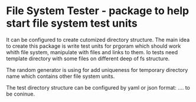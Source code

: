 File System Tester - package to help start file system test units
=================================================================

It can be configured to create cutomized directory structure.
The main idea to create this package is write test units for prgoram which
should work whith file system, manipulate with files and links to them.
Io tests need template directory with some files on different deep of fs structure.

The random generator is using for add uniqueness for temporary directory name which
contains other file system units.

The test directory structure can be configured by yaml or json format:
.... to be coninue.